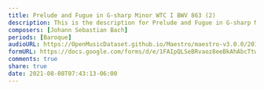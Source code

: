 ```yaml
---
title: Prelude and Fugue in G-sharp Minor WTC I BWV 863 (2)
description: This is the description for Prelude and Fugue in G-sharp Minor WTC I BWV 863 by Johann Sebastian Bach
composers: [Johann Sebastian Bach]
periods: [Baroque]
audioURL: https://OpenMusicDataset.github.io/Maestro/maestro-v3.0.0/2013/ORIG-MIDI_01_7_6_13_Group__MID--AUDIO_03_R1_2013_wav--1.midi
formURL: https://docs.google.com/forms/d/e/1FAIpQLSeBRvaoz8eeBkAhAbcTtwJqX4wnzdZ0sIojrt8Du_RDBIwHsg/viewform
comments: true
share: true
date: 2021-08-08T07:43:13-06:00
---
```

